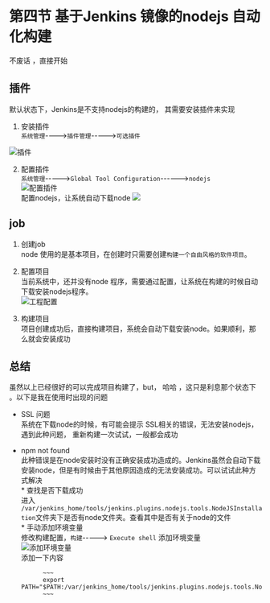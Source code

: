 # 第四节 基于Jenkins 镜像的nodejs 自动化构建   

不废话 ，直接开始  

## 插件  
默认状态下，Jenkins是不支持nodejs的构建的， 其需要安装插件来实现  

1. 安装插件  
`系统管理`---->`插件管理`----->`可选插件`  

![插件](http://omy43wh36.bkt.clouddn.com/Snip20171111_44.png)   

2. 配置插件  
	`系统管理`----->`Global Tool Configuration`------>`nodejs`  
	![配置插件](http://omy43wh36.bkt.clouddn.com/Snip20171111_46.png)  
	配置nodejs，让系统自动下载node 
	![](http://omy43wh36.bkt.clouddn.com/Snip20171111_43.png)  

## job  

1. 创建job  
	node 使用的是基本项目，在创建时只需要创建`构建一个自由风格的软件项目`。   

2. 配置项目  
	当前系统中，还并没有node 程序，需要通过配置，让系统在构建的时候自动下载安装nodejs程序。  
	![工程配置](http://omy43wh36.bkt.clouddn.com/Snip20171111_41.png)

3. 构建项目  
	项目创建成功后，直接构建项目，系统会自动下载安装node。如果顺利，那么就会安装成功  
	
## 总结  
虽然以上已经很好的可以完成项目构建了，but， 哈哈 ，这只是利息那个状态下 。以下是我在使用时出现的问题  

* SSL 问题  
	系统在下载node的时候，有可能会提示 SSL相关的错误，无法安装nodejs， 遇到此种问题， 重新构建一次试试，一般都会成功   

* npm not found   
	此种错误是在node安装时没有正确安装成功造成的。Jenkins虽然会自动下载安装node，但是有时候由于其他原因造成的无法安装成功。可以试试此种方式解决  
		* 查找是否下载成功  
			进入 `/var/jenkins_home/tools/jenkins.plugins.nodejs.tools.NodeJSInstallation`文件夹下是否有node文件夹。查看其中是否有关于node的文件  
		* 手动添加环境变量  
			修改构建配置，`构建`-----> `Execute shell` 添加环境变量  
			![添加环境变量](http://omy43wh36.bkt.clouddn.com/Snip20171111_47.png)  
			添加一下内容  
			
			~~~
			export PATH="$PATH:/var/jenkins_home/tools/jenkins.plugins.nodejs.tools.NodeJSInstallation/node/bin"
			~~~
			
		
